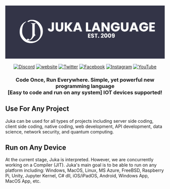 <p align="center">
  <img src="https://raw.githubusercontent.com/TechPenguineer/jukaGithub/main/profile/Untitled-1.png">
  
  <center>
  
  [![Discord](https://img.shields.io/badge/Discord-5865F2?style=for-the-badge&logo=discord&logoColor=white)](https://discord.gg/MsKWsErzfp)
  [![website](https://img.shields.io/badge/website-000000?style=for-the-badge&logo=About.me&logoColor=white)](https://jukalang.com)
  [![Twitter](https://img.shields.io/badge/Twitter-1DA1F2?style=for-the-badge&logo=twitter&logoColor=white)](https://twitter.com/@jukalang)
  [![Facebook](https://img.shields.io/badge/Facebook-1877F2?style=for-the-badge&logo=facebook&logoColor=white)](https://www.facebook.com/jukalang)
  [![Instagram](https://img.shields.io/badge/Instagram-E4405F?style=for-the-badge&logo=instagram&logoColor=white)](https://www.instagram.com/jukalanguage/)
  [![YouTube](https://img.shields.io/badge/YouTube-FF0000?style=for-the-badge&logo=youtube&logoColor=white)](https://www.youtube.com/channel/UCRkKqD0fnuVAJLJe9p4ZiKQ)
  
  </center>

  <h3 align="center"><b>Code Once, Run Everywhere. Simple, yet powerful new programming language</b> <br> [Easy to code and run on any system] IOT devices supported!</h3>

</p>

## Use For Any Project
Juka can be used for all types of projects including server side coding, client side coding, native coding, web development, API development, data science, network security, and quantum computing.


## Run on Any Device
At the current stage, Juka is interpreted. However, we are concurrently working on a Compiler (JIT). Juka's main goal is to be able to run on any platform including:
Windows, MacOS, Linux, MS Azure, FreeBSD, Raspberry Pi, Unity, Jupyter Kernel, C# dll, iOS/iPadOS, Android, Windows App, MacOS App, etc.

